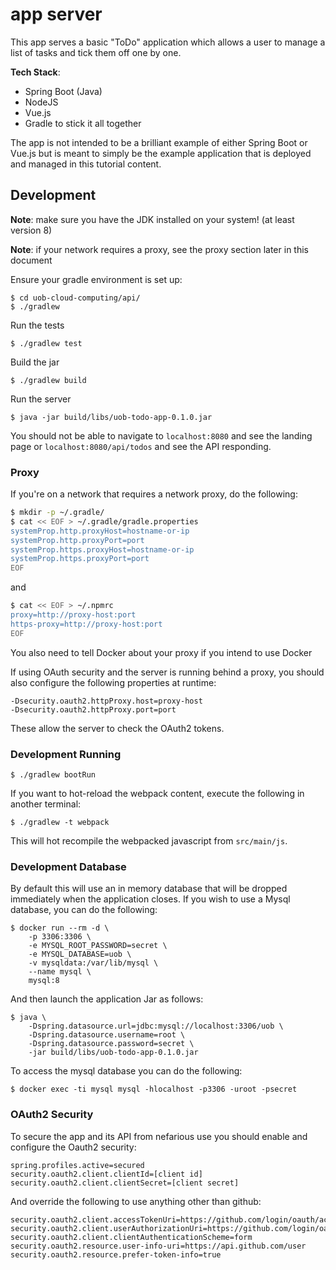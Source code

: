 # app server

This app serves a basic "ToDo" application which allows a user to manage a list of tasks and tick them off one by one.

**Tech Stack**:

- Spring Boot (Java)
- NodeJS
- Vue.js
- Gradle to stick it all together

The app is not intended to be a brilliant example of either Spring Boot or Vue.js but is meant to simply be the example application that is deployed and managed in this tutorial content.

## Development

**Note**: make sure you have the JDK installed on your system! (at least version 8)

**Note**: if your network requires a proxy, see the proxy section later in this document

Ensure your gradle environment is set up:

```
$ cd uob-cloud-computing/api/
$ ./gradlew
```

Run the tests

```
$ ./gradlew test
```

Build the jar

```
$ ./gradlew build
```

Run the server

```
$ java -jar build/libs/uob-todo-app-0.1.0.jar
```

You should not be able to navigate to `localhost:8080` and see the landing page or `localhost:8080/api/todos` and see the API responding.

### Proxy

If you're on a network that requires a network proxy, do the following:

```bash
$ mkdir -p ~/.gradle/
$ cat << EOF > ~/.gradle/gradle.properties
systemProp.http.proxyHost=hostname-or-ip
systemProp.http.proxyPort=port
systemProp.https.proxyHost=hostname-or-ip
systemProp.https.proxyPort=port
EOF
```

and

```bash
$ cat << EOF > ~/.npmrc
proxy=http://proxy-host:port
https-proxy=http://proxy-host:port
EOF
```

You also need to tell Docker about your proxy if you intend to use Docker

If using OAuth security and the server is running behind a proxy, you should also configure the following properties at runtime:

```
-Dsecurity.oauth2.httpProxy.host=proxy-host
-Dsecurity.oauth2.httpProxy.port=port
```

These allow the server to check the OAuth2 tokens.

### Development Running

```
$ ./gradlew bootRun
```

If you want to hot-reload the webpack content, execute the following in another terminal:

```
$ ./gradlew -t webpack
```

This will hot recompile the webpacked javascript from `src/main/js`.

### Development Database

By default this will use an in memory database that will be dropped immediately when the application closes. If you wish to use a Mysql database, you can do the following:

```
$ docker run --rm -d \
    -p 3306:3306 \
    -e MYSQL_ROOT_PASSWORD=secret \
    -e MYSQL_DATABASE=uob \
    -v mysqldata:/var/lib/mysql \
    --name mysql \
    mysql:8
```

And then launch the application Jar as follows:

```
$ java \
    -Dspring.datasource.url=jdbc:mysql://localhost:3306/uob \
    -Dspring.datasource.username=root \
    -Dspring.datasource.password=secret \
    -jar build/libs/uob-todo-app-0.1.0.jar
```

To access the mysql database you can do the following:

```
$ docker exec -ti mysql mysql -hlocalhost -p3306 -uroot -psecret
```

### OAuth2 Security

To secure the app and its API from nefarious use you should enable and configure the Oauth2 security:

```
spring.profiles.active=secured
security.oauth2.client.clientId=[client id]
security.oauth2.client.clientSecret=[client secret]
```

And override the following to use anything other than github:

```
security.oauth2.client.accessTokenUri=https://github.com/login/oauth/access_token
security.oauth2.client.userAuthorizationUri=https://github.com/login/oauth/authorize
security.oauth2.client.clientAuthenticationScheme=form
security.oauth2.resource.user-info-uri=https://api.github.com/user
security.oauth2.resource.prefer-token-info=true
```

